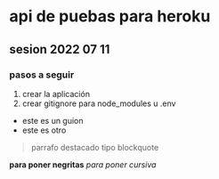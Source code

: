 # api de puebas para heroku 
## sesion 2022 07 11

### pasos a seguir
1. crear la aplicación
2. crear gitignore para node_modules u .env

- este es un guion 
- este es otro

> parrafo destacado tipo blockquote

**para poner negritas**
_para poner cursiva_
